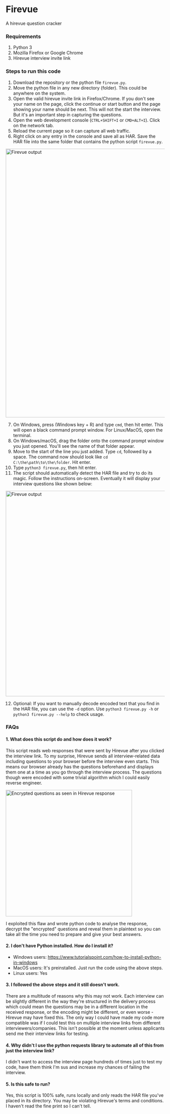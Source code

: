 # Firevue
A hirevue question cracker

### Requirements
1. Python 3
2. Mozilla Firefox or Google Chrome
3. Hirevue interview invite link

### Steps to run this code
1. Download the repository or the python file `firevue.py`.
2. Move the python file in any new directory (folder). This could be anywhere on the system.
3. Open the valid hirevue invite link in Firefox/Chrome. If you don't see your name on the page, click the continue or start button and the page showing your name should be next. This will not the start the interview. But it's an important step in capturing the questions.
4. Open the web development console (`CTRL+SHIFT+I` or `CMD+ALT+I`). Click on the network tab.
5. Reload the current page so it can capture all web traffic.
6. Right click on any entry in the console and save all as HAR. Save the HAR file into the same folder that contains the python script `firevue.py`.
<img src="https://i.imgur.com/aIEB26S.jpg" alt="Firevue output" width="850"/>

7. On Windows, press (Windows key + R) and type `cmd`, then hit enter. This will open a black command prompt window. For Linux/MacOS, open the terminal.
8. On Windows/macOS, drag the folder onto the command prompt window you just opened. You'll see the name of that folder appear.
9. Move to the start of the line you just added. Type `cd`, followed by a space. The command now should look like `cd C:\the\path\to\the\folder`. Hit enter.
10. Type `python3 firevue.py`, then hit enter.
11. The script should automatically detect the HAR file and try to do its magic. Follow the instructions on-screen. Eventually it will display your interview questions like shown below:
<img src="https://i.imgur.com/RD1AL67.jpg" alt="Firevue output" width="650"/>

12. Optional: If you want to manually decode encoded text that you find in the HAR file, you can use the `-d` option. Use `python3 firevue.py -h` or `python3 firevue.py --help` to check usage.

### FAQs

#### 1. What does this script do and how does it work?
This script reads web responses that were sent by Hirevue after you clicked the interview link. To my surprise, Hirevue sends all interview-related data including questions to your browser before the interview even starts. This means our browser already has the questions beforehand and displays them one at a time as you go through the interview process. The questions though were encoded with some trivial algorithm which I could easily reverse engineer.

<img src="https://i.imgur.com/qNpi6Fl.jpg" alt="Encrypted questions as seen in Hirevue response" width="400"/>

I exploited this flaw and wrote python code to analyse the response, decrypt the "encrypted" questions and reveal them in plaintext so you can take all the time you need to prepare and give your best answers.

#### 2. I don't have Python installed. How do I install it?
- Windows users: https://www.tutorialspoint.com/how-to-install-python-in-windows
- MacOS users: It's preinstalled. Just run the code using the above steps.
- Linux users: Yes

#### 3. I followed the above steps and it still doesn't work.
There are a multitude of reasons why this may not work. Each interview can be slightly different in the way they're structured in the delivery process which could mean the questions may be in a different location in the received response, or the encoding might be different, or even worse - Hirevue may have fixed this. The only way I could have made my code more compatible was if I could test this on multiple interview links from different interviewers/companies. This isn't possible at the moment unless applicants send me their interview links for testing.

#### 4. Why didn't I use the python requests library to automate all of this from just the interview link?
I didn't want to access the interview page hundreds of times just to test my code, have them think I'm sus and increase my chances of failing the interview.

#### 5. Is this safe to run?
Yes, this script is 100% safe, runs locally and only reads the HAR file you've placed in its directory. You may be violating Hirevue's terms and conditions. I haven't read the fine print so I can't tell.
